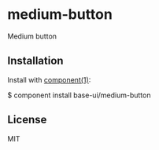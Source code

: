 medium-button
==========

Medium button

## Installation
Install with [component(1)](http://component.io):

  $ component install base-ui/medium-button

## License
MIT
